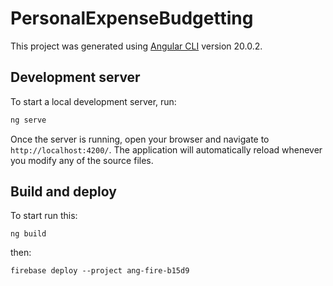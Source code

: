 # PersonalExpenseBudgetting

This project was generated using [Angular CLI](https://github.com/angular/angular-cli) version 20.0.2.

## Development server

To start a local development server, run:

```bash
ng serve
```

Once the server is running, open your browser and navigate to `http://localhost:4200/`. The application will automatically reload whenever you modify any of the source files.

## Build and deploy

To start run this:

```
ng build
```

then:

```
firebase deploy --project ang-fire-b15d9
```

